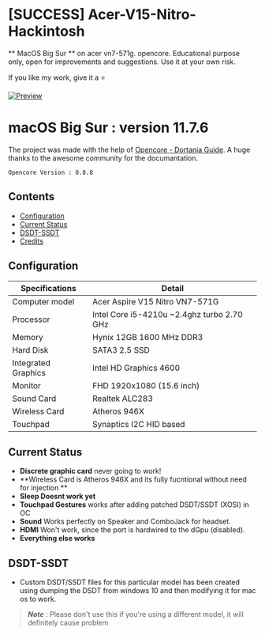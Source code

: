 # [SUCCESS] Acer-V15-Nitro-Hackintosh
** MacOS Big Sur ** on acer vn7-571g. opencore. Educational purpose only, open for improvements and suggestions. Use it at your own risk. 

If you like my work, give it a ⭐

[![Preview](snap.png)](https://github.com/afkniladri/Acer-Nitro5-Hackintosh-OC/)

# macOS Big Sur : version 11.7.6

The project was made with the help of [Opencore - Dortania Guide](https://dortania.github.io/OpenCore-Install-Guide/). A huge thanks to the awesome community for the documantation.

`Opencore Version : 0.8.8` 

## Contents

- [Configuration](#configuration)
- [Current Status](#current-status)
- [DSDT-SSDT](#dsdt-ssdt)
- [Credits](#credits)

## Configuration

| Specifications | Detail                                                  |
| ------------------- | ------------------------------------------- |
| Computer model      | Acer Aspire V15 Nitro VN7-571G   |
| Processor           | Intel Core i5-4210u ~2.4ghz turbo 2.70 GHz  |
| Memory              | Hynix 12GB 1600 MHz DDR3            |
| Hard Disk           | SATA3 2.5 SSD          |
| Integrated Graphics | Intel HD Graphics 4600                     |
| Monitor             | FHD 1920x1080 (15.6 inch)     |
| Sound Card          | Realtek ALC283                             |
| Wireless Card       | Atheros 946X|
| Touchpad            | Synaptics I2C HID based                              |

## Current Status
- **Discrete graphic card** never going to work!
- **Wireless Card is Atheros 946X and its fully fucntional without need for injection **
- **Sleep Doesnt work yet**
- **Touchpad Gestures** works after adding patched DSDT/SSDT (XOSI) in OC
- **Sound** Works perfectly on Speaker and ComboJack for headset.
- **HDMI** Won't work, since the port is hardwired to the dGpu (disabled).
- **Everything else works** 

## DSDT-SSDT
- Custom DSDT/SSDT files for this particular model has been created using dumping the DSDT from windows 10 and then modifying it for mac os to work.

> ***Note*** : Please don't use this if you're using a different model, it will definitely cause problem
